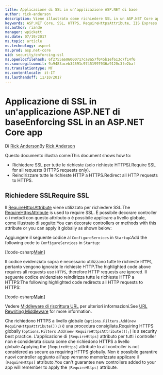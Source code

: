 ```yaml
---
title: Applicazione di SSL in un'applicazione ASP.NET di base
author: rick-anderson
description: Viene illustrato come richiedere SSL in un ASP.NET Core app web
keywords: ASP.NET Core, SSL, HTTPS, RequireHttpsAttribute, IIS Express
ms.author: riande
manager: wpickett
ms.date: 07/19/2017
ms.topic: article
ms.technology: aspnet
ms.prod: asp.net-core
uid: security/enforcing-ssl
ms.openlocfilehash: 6f2755a606000717ca8a57f045b1ef613c7f14f6
ms.sourcegitcommit: 9a9483aceb34591c97451997036a9120c3fe2baf
ms.translationtype: MT
ms.contentlocale: it-IT
ms.lasthandoff: 11/10/2017
---
```

# <a name="enforcing-ssl-in-an-aspnet-core-app"></a><span data-ttu-id="93244-104">Applicazione di SSL in un'applicazione ASP.NET di base</span><span class="sxs-lookup"><span data-stu-id="93244-104">Enforcing SSL in an ASP.NET Core app</span></span>

<span data-ttu-id="93244-105">Di [Rick Anderson](https://twitter.com/RickAndMSFT)</span><span class="sxs-lookup"><span data-stu-id="93244-105">By [Rick Anderson](https://twitter.com/RickAndMSFT)</span></span>

<span data-ttu-id="93244-106">Questo documento illustra come:</span><span class="sxs-lookup"><span data-stu-id="93244-106">This document shows how to:</span></span>

- <span data-ttu-id="93244-107">Richiedere SSL per tutte le richieste (solo richieste HTTPS).</span><span class="sxs-lookup"><span data-stu-id="93244-107">Require SSL for all requests (HTTPS requests only).</span></span>
- <span data-ttu-id="93244-108">Reindirizzare tutte le richieste HTTP a HTTPS.</span><span class="sxs-lookup"><span data-stu-id="93244-108">Redirect all HTTP requests to HTTPS.</span></span>

## <a name="require-ssl"></a><span data-ttu-id="93244-109">Richiedere SSL</span><span class="sxs-lookup"><span data-stu-id="93244-109">Require SSL</span></span>

<span data-ttu-id="93244-110">Il [RequireHttpsAttribute](https://docs.microsoft.com/aspnet/core/api/microsoft.aspnetcore.mvc.requirehttpsattribute) viene utilizzato per richiedere SSL.</span><span class="sxs-lookup"><span data-stu-id="93244-110">The [RequireHttpsAttribute](https://docs.microsoft.com/aspnet/core/api/microsoft.aspnetcore.mvc.requirehttpsattribute) is used to require SSL.</span></span> <span data-ttu-id="93244-111">È possibile decorare controller o i metodi con questo attributo o è possibile applicare a livello globale, come illustrato di seguito:</span><span class="sxs-lookup"><span data-stu-id="93244-111">You can decorate controllers or methods with this attribute or you can apply it globally as shown below:</span></span>

<span data-ttu-id="93244-112">Aggiungere il seguente codice al `ConfigureServices` in `Startup`:</span><span class="sxs-lookup"><span data-stu-id="93244-112">Add the following code to `ConfigureServices` in `Startup`:</span></span>

[!code-csharp[Main](authentication/accconfirm/sample/WebApp1/Startup.cs?name=snippet2&highlight=4-)]

<span data-ttu-id="93244-113">Il codice evidenziato sopra è necessario utilizzano tutte le richieste `HTTPS`, pertanto vengono ignorate le richieste HTTP.</span><span class="sxs-lookup"><span data-stu-id="93244-113">The highlighted code above requires all requests use `HTTPS`, therefore HTTP requests are ignored.</span></span> <span data-ttu-id="93244-114">Il seguente codice evidenziato reindirizza tutte le richieste HTTP a HTTPS:</span><span class="sxs-lookup"><span data-stu-id="93244-114">The following highlighted code redirects all HTTP requests to HTTPS:</span></span>

[!code-csharp[Main](authentication/accconfirm/sample/WebApp1/Startup.cs?name=snippet_AddRedirectToHttps&highlight=7-)]

<span data-ttu-id="93244-115">Vedere [Middleware di riscrittura URL](xref:fundamentals/url-rewriting) per ulteriori informazioni.</span><span class="sxs-lookup"><span data-stu-id="93244-115">See [URL Rewriting Middleware](xref:fundamentals/url-rewriting) for more information.</span></span>

<span data-ttu-id="93244-116">Che richiedono HTTPS a livello globale (`options.Filters.Add(new RequireHttpsAttribute());`) è una procedura consigliata.</span><span class="sxs-lookup"><span data-stu-id="93244-116">Requiring HTTPS globally (`options.Filters.Add(new RequireHttpsAttribute());`) is a security best practice.</span></span> <span data-ttu-id="93244-117">L'applicazione di `[RequireHttps]` attributo per tutti i controller non è considerata sicura come che richiedono HTTPS a livello globale.</span><span class="sxs-lookup"><span data-stu-id="93244-117">Applying the `[RequireHttps]` attribute to all controller is not considered as secure as requiring HTTPS globally.</span></span> <span data-ttu-id="93244-118">Non è possibile garantire nuovi controller aggiunto all'app verranno memorizzate applicare il `[RequireHttps]` attributo.</span><span class="sxs-lookup"><span data-stu-id="93244-118">You can't guarantee new controllers added to your app will remember to apply the `[RequireHttps]` attribute.</span></span>
